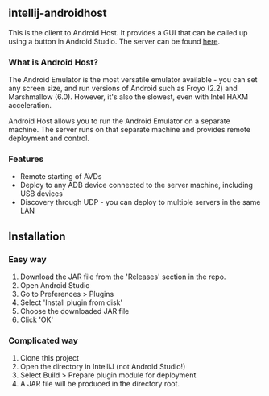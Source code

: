 ## intellij-androidhost
This is the client to Android Host. It provides a GUI that can be called up using a button in Android Studio. The server can be found [here](https://github.com/duncanleo/go-androidhost).

### What is Android Host?
The Android Emulator is the most versatile emulator available - you can set any screen size, and run versions of Android such as Froyo (2.2) and Marshmallow (6.0). However, it's also the slowest, even with Intel HAXM acceleration.

Android Host allows you to run the Android Emulator on a separate machine. The server runs on that separate machine and provides remote deployment and control.

### Features
- Remote starting of AVDs
- Deploy to any ADB device connected to the server machine, including USB devices
- Discovery through UDP - you can deploy to multiple servers in the same LAN

## Installation
### Easy way
1. Download the JAR file from the 'Releases' section in the repo.
2. Open Android Studio
3. Go to Preferences > Plugins
4. Select 'Install plugin from disk'
5. Choose the downloaded JAR file
6. Click 'OK'

### Complicated way
1. Clone this project
2. Open the directory in IntelliJ (not Android Studio!)
3. Select Build > Prepare plugin module for deployment
4. A JAR file will be produced in the directory root.

